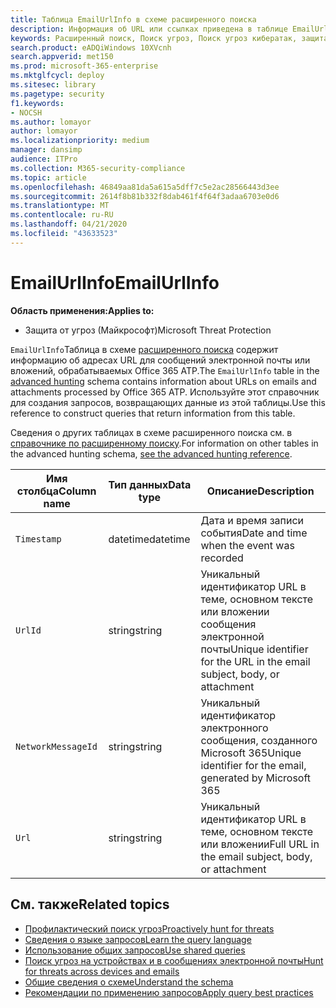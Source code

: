 ```yaml
---
title: Таблица EmailUrlInfo в схеме расширенного поиска
description: Информация об URL или ссылках приведена в таблице EmailUrlInfo схемы расширенного поиска.
keywords: Расширенный поиск, Поиск угроз, Поиск угроз кибератак, защита от угроз Майкрософт, Microsoft 365, MTP, m365, поиск, запрос, телеметрии, Справка по схеме, Кусто, таблица, столбец, тип данных, описание, Емаилурлинфо, идентификатор сетевого сообщения, URL-адрес, ссылка
search.product: eADQiWindows 10XVcnh
search.appverid: met150
ms.prod: microsoft-365-enterprise
ms.mktglfcycl: deploy
ms.sitesec: library
ms.pagetype: security
f1.keywords:
- NOCSH
ms.author: lomayor
author: lomayor
ms.localizationpriority: medium
manager: dansimp
audience: ITPro
ms.collection: M365-security-compliance
ms.topic: article
ms.openlocfilehash: 46849aa81da5a615a5dff7c5e2ac28566443d3ee
ms.sourcegitcommit: 2614f8b81b332f8dab461f4f64f3adaa6703e0d6
ms.translationtype: MT
ms.contentlocale: ru-RU
ms.lasthandoff: 04/21/2020
ms.locfileid: "43633523"
---
```

# <a name="emailurlinfo"></a><span data-ttu-id="d6923-104">EmailUrlInfo</span><span class="sxs-lookup"><span data-stu-id="d6923-104">EmailUrlInfo</span></span>

<span data-ttu-id="d6923-105">**Область применения:**</span><span class="sxs-lookup"><span data-stu-id="d6923-105">**Applies to:**</span></span>
- <span data-ttu-id="d6923-106">Защита от угроз (Майкрософт)</span><span class="sxs-lookup"><span data-stu-id="d6923-106">Microsoft Threat Protection</span></span>



<span data-ttu-id="d6923-107">`EmailUrlInfo`Таблица в схеме [расширенного поиска](advanced-hunting-overview.md) содержит информацию об адресах URL для сообщений электронной почты или вложений, обрабатываемых Office 365 ATP.</span><span class="sxs-lookup"><span data-stu-id="d6923-107">The `EmailUrlInfo` table in the [advanced hunting](advanced-hunting-overview.md) schema contains information about URLs on emails and attachments processed by Office 365 ATP.</span></span> <span data-ttu-id="d6923-108">Используйте этот справочник для создания запросов, возвращающих данные из этой таблицы.</span><span class="sxs-lookup"><span data-stu-id="d6923-108">Use this reference to construct queries that return information from this table.</span></span>

<span data-ttu-id="d6923-109">Сведения о других таблицах в схеме расширенного поиска см. в [справочнике по расширенному поиску](advanced-hunting-schema-tables.md).</span><span class="sxs-lookup"><span data-stu-id="d6923-109">For information on other tables in the advanced hunting schema, [see the advanced hunting reference](advanced-hunting-schema-tables.md).</span></span>

| <span data-ttu-id="d6923-110">Имя столбца</span><span class="sxs-lookup"><span data-stu-id="d6923-110">Column name</span></span> | <span data-ttu-id="d6923-111">Тип данных</span><span class="sxs-lookup"><span data-stu-id="d6923-111">Data type</span></span> | <span data-ttu-id="d6923-112">Описание</span><span class="sxs-lookup"><span data-stu-id="d6923-112">Description</span></span> |
|-------------|-----------|-------------|
| `Timestamp` | <span data-ttu-id="d6923-113">datetime</span><span class="sxs-lookup"><span data-stu-id="d6923-113">datetime</span></span> | <span data-ttu-id="d6923-114">Дата и время записи события</span><span class="sxs-lookup"><span data-stu-id="d6923-114">Date and time when the event was recorded</span></span> |
| `UrlId` | <span data-ttu-id="d6923-115">string</span><span class="sxs-lookup"><span data-stu-id="d6923-115">string</span></span> | <span data-ttu-id="d6923-116">Уникальный идентификатор URL в теме, основном тексте или вложении сообщения электронной почты</span><span class="sxs-lookup"><span data-stu-id="d6923-116">Unique identifier for the URL in the email subject, body, or attachment</span></span> |
| `NetworkMessageId` | <span data-ttu-id="d6923-117">string</span><span class="sxs-lookup"><span data-stu-id="d6923-117">string</span></span> | <span data-ttu-id="d6923-118">Уникальный идентификатор электронного сообщения, созданного Microsoft 365</span><span class="sxs-lookup"><span data-stu-id="d6923-118">Unique identifier for the email, generated by Microsoft 365</span></span> |
| `Url` | <span data-ttu-id="d6923-119">string</span><span class="sxs-lookup"><span data-stu-id="d6923-119">string</span></span> | <span data-ttu-id="d6923-120">Уникальный идентификатор URL в теме, основном тексте или вложении</span><span class="sxs-lookup"><span data-stu-id="d6923-120">Full URL in the email subject, body, or attachment</span></span> |

## <a name="related-topics"></a><span data-ttu-id="d6923-121">См. также</span><span class="sxs-lookup"><span data-stu-id="d6923-121">Related topics</span></span>
- [<span data-ttu-id="d6923-122">Профилактический поиск угроз</span><span class="sxs-lookup"><span data-stu-id="d6923-122">Proactively hunt for threats</span></span>](advanced-hunting-overview.md)
- [<span data-ttu-id="d6923-123">Сведения о языке запросов</span><span class="sxs-lookup"><span data-stu-id="d6923-123">Learn the query language</span></span>](advanced-hunting-query-language.md)
- [<span data-ttu-id="d6923-124">Использование общих запросов</span><span class="sxs-lookup"><span data-stu-id="d6923-124">Use shared queries</span></span>](advanced-hunting-shared-queries.md)
- [<span data-ttu-id="d6923-125">Поиск угроз на устройствах и в сообщениях электронной почты</span><span class="sxs-lookup"><span data-stu-id="d6923-125">Hunt for threats across devices and emails</span></span>](advanced-hunting-query-emails-devices.md)
- [<span data-ttu-id="d6923-126">Общие сведения о схеме</span><span class="sxs-lookup"><span data-stu-id="d6923-126">Understand the schema</span></span>](advanced-hunting-schema-tables.md)
- [<span data-ttu-id="d6923-127">Рекомендации по применению запросов</span><span class="sxs-lookup"><span data-stu-id="d6923-127">Apply query best practices</span></span>](advanced-hunting-best-practices.md)
